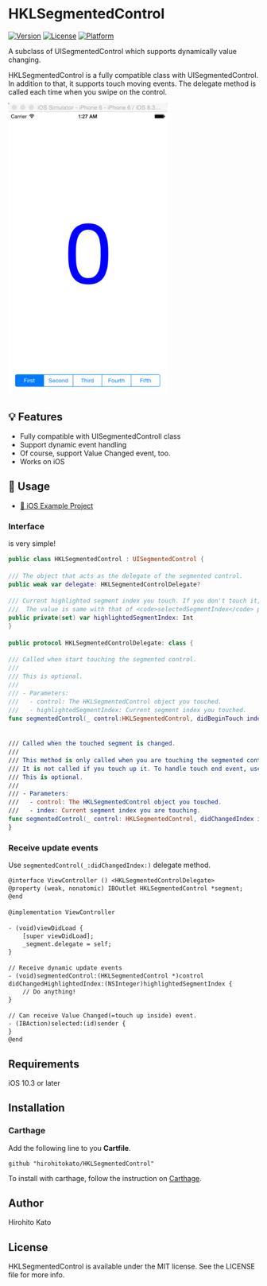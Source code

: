# HKLSegmentedControl
[![Version](https://img.shields.io/cocoapods/v/HKLSegmentedControl.svg?style=flat)](http://cocoadocs.org/docsets/HKLSegmentedControl)
[![License](https://img.shields.io/cocoapods/l/HKLSegmentedControl.svg?style=flat)](http://cocoadocs.org/docsets/HKLSegmentedControl)
[![Platform](https://img.shields.io/cocoapods/p/HKLSegmentedControl.svg?style=flat)](http://cocoadocs.org/docsets/HKLSegmentedControl)

A subclass of UISegmentedControl which supports dynamically value changing.

HKLSegmentedControl is a fully compatible class with UISegmentedControl.
In addition to that, it supports touch moving events.
The delegate method is called each time when you swipe on the control.

<img src="https://raw.githubusercontent.com/hirohitokato/HKLSegmentedControl/master/images/screenshots_1.gif" width="320px" />

## :bulb: Features

- Fully compatible with UISegmentedControll class
- Support dynamic event handling
- Of course, support Value Changed event, too.
- Works on iOS

## :book: Usage
- [:link: iOS Example Project](https://github.com/hirohitokato/HKLSegmentedControl/tree/master/Examples)

### Interface

is very simple!

```swift
public class HKLSegmentedControl : UISegmentedControl {

/// The object that acts as the delegate of the segmented control.
public weak var delegate: HKLSegmentedControlDelegate?

/// Current highlighted segment index you touch. If you don't touch it,
///  The value is same with that of <code>selectedSegmentIndex</code> property.
public private(set) var highlightedSegmentIndex: Int
}

public protocol HKLSegmentedControlDelegate: class {

/// Called when start touching the segmented control.
///
/// This is optional.
///
/// - Parameters:
///   - control: The HKLSegmentedControl object you touched.
///   - highlightedSegmentIndex: Current segment index you touched.
func segmentedControl(_ control:HKLSegmentedControl, didBeginTouch index:Int)


/// Called when the touched segment is changed.
///
/// This method is only called when you are touching the segmented control.
/// It is not called if you touch up it. To handle touch end event, use default "Value Changed" event.
/// This is optional.
///
/// - Parameters:
///   - control: The HKLSegmentedControl object you touched.
///   - index: Current segment index you are touching.
func segmentedControl(_ control: HKLSegmentedControl, didChangedIndex index: Int)
}
```

### Receive update events

Use `segmentedControl(_:didChangedIndex:)` delegate method.

```objc
@interface ViewController () <HKLSegmentedControlDelegate>
@property (weak, nonatomic) IBOutlet HKLSegmentedControl *segment;
@end

@implementation ViewController

- (void)viewDidLoad {
    [super viewDidLoad];
    _segment.delegate = self;
}

// Receive dynamic update events
- (void)segmentedControl:(HKLSegmentedControl *)control didChangedHighlightedIndex:(NSInteger)highlightedSegmentIndex {
    // Do anything!
}

// Can receive Value Changed(=touch up inside) event.
- (IBAction)selected:(id)sender {
}
@end
```

## Requirements

iOS 10.3 or later

## Installation

### Carthage
Add the following line to you **Cartfile**.

```
github "hirohitokato/HKLSegmentedControl"
```

To install with carthage, follow the instruction on [Carthage](https://github.com/Carthage/Carthage).

## Author

Hirohito Kato

## License

HKLSegmentedControl is available under the MIT license. See the LICENSE file for more info.
